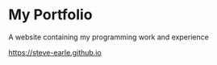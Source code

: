 # My Portfolio
A website containing my programming work and experience

https://steve-earle.github.io
